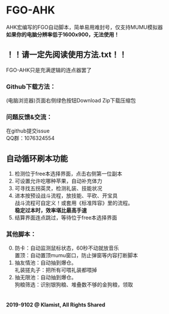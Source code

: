 # FGO-AHK
AHK宏编写的FGO自动脚本，简单易用难封号，仅支持MUMU模拟器<br>
**如果你的电脑分辨率低于1600x900，无法使用！**<br>
## ！！请一定先阅读使用方法.txt！！
FGO-AHK只是充满逻辑的连点器罢了<br>
### Github下载方法：<br>
(电脑浏览器)页面右侧绿色按钮Download Zip下载压缩包<br>
### 问题反馈&交流：
在github提交issue<br>
QQ群：1076324554<br>
## 自动循环刷本功能
1. 检测位于free本选择界面，点击右侧第一位副本<br>
2. 可设置允许吃哪种苹果，自动补充体力<br>
3. 可寻找五拐英灵，检测礼装、技能状况<br>
4. 进本按预设战斗流程，放技能、平砍、开宝具<br>战斗流程可自定义！或套用《标准阵容》里的流程。<br>**稳定过本时，效率堪比最高手速**<br>
5. 结算界面连点跳过，等待位于free本选择界面<br>
### 其他脚本：
0. 防卡：自动监测鼠标状态，60秒不动就放音乐<br>置顶：自动置顶mumu窗口，防止弹窗等内容打断脚本<br>
1. 抽友情池：自动抽到爆仓。<br>礼装搓丸子：把所有可喂礼装都喂掉<br>
2. 抽无限池：自动抽到爆仓。<br>狗粮筛选：识别银狗粮、堆叠数不够的金狗粮，领取<br><br>
#### 2019-9102 @ Klamist, All Rights Shared
